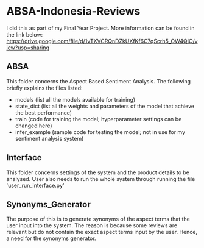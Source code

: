 # ABSA-Indonesia-Reviews
I did this as part of my Final Year Project. More information can be found in the link below:
https://drive.google.com/file/d/1vTXVCRQnDZkUXfKf6C7qScrh5_OW4QIO/view?usp=sharing


## ABSA

This folder concerns the Aspect Based Sentiment Analysis. The following briefly explains the files listed:
- models (list all the models available for training)
- state_dict (list all the weights and parameters of the model that achieve the best performance)
- train (code for training the model; hyperparameter settings can be changed here)
- infer_example (sample code for testing the model; not in use for my sentiment analysis system)

## Interface

This folder concerns settings of the system and the product details to be analysed. 
User also needs to run the whole system through running the file 'user_run_interface.py'

## Synonyms_Generator

The purpose of this is to generate synonyms of the aspect terms that the user input into the system. The reason is because some reviews are relevant but do not contain the exact aspect terms input by the user. Hence, a need for the synonyms generator.
